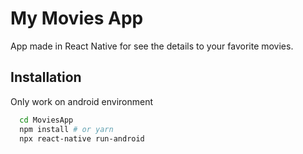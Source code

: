 
# My Movies App

App made in React Native for see the details to your favorite movies.
## Installation

Only work on android environment

```bash
  cd MoviesApp
  npm install # or yarn
  npx react-native run-android
```
